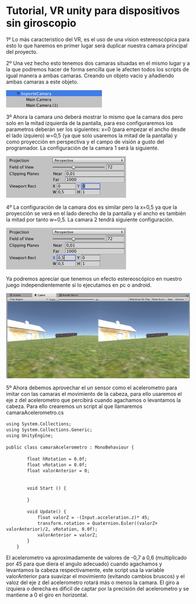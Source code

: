 
# Tutorial, VR unity para dispositivos sin giroscopio

[dosCamaras]:https://github.com/odrajaf/TutorialesPDM/blob/master/images/imagen1.png
[confCamara1]:https://github.com/odrajaf/TutorialesPDM/blob/master/images/imagen2.png
[confCamara2]:https://github.com/odrajaf/TutorialesPDM/blob/master/images/imagen3.png
[vista]:https://github.com/odrajaf/TutorialesPDM/blob/master/images/imagen4.png

1º Lo más caracteristico del VR, es el uso de una vision estereoscópica para esto lo que haremos en primer lugar será duplicar nuestra camara principal del proyecto.

2º Una vez hecho esto tenemos dos camaras situadas en el mismo lugar y a la que podremos hacer de forma sencilla que le afecten todos los scripts de igual manera a ambas camaras. Creando un objeto vacio y añadiendo ambas camaras a este objeto.

![alt text][dosCamaras]

3º Ahora la camara uno deberá mostrar lo mismo que la camara dos pero solo en la mitad izquierda de la pantalla, para eso configuraremos los parametros deberán ser los siguientes: x=0 (para empezar el ancho desde el lado izquiero) w=0,5 (ya que solo usaremos la mitad de la pantalla) y como proyección en perspectiva y el campo de visión a gusto del programador. La configuración de la camara 1 será la siguiente.

![alt text][confCamara1]

4º La configuración de la camara dos es similar pero la x=0,5 ya que la proyección se verá en el lado derecho de la pantalla y el ancho es también la mitad por tanto w=0,5. La camara 2 tendrá siguiente configuración.

![alt text][confCamara2]

Ya podremos apreciar que tenemos un efecto estereoscópico en nuestro juego independientemente si lo ejecutamos en pc o android.

![alt text][vista]


5º Ahora debemos aprovechar el un sensor como el acelerometro para imitar con las camaras el movimiento de la cabeza, para ello usaremos el eje z del acelerometro que percibirá cuando agachamos o levantamos la cabeza. Para ello crearemos un script al que llamaremos camaraAcelerometro.cs

	using System.Collections;
	using System.Collections.Generic;
	using UnityEngine;

	public class camaraAcelerometro : MonoBehaviour {

			float hRotation = 0.0f;   
			float vRotation = 0.0f;  
			float valorAnterior = 0;
	

			void Start () {

			}

			void Update() {
				float valorZ = -(Input.acceleration.z)* 45;			
				transform.rotation = Quaternion.Euler((valorZ+ valorAnterior)/2, vRotation, 0.0f);
				valorAnterior = valorZ;
			}
		}
El acelerometro va aproximadamente de valores de -0,7 a 0,6 (multiplicado por 45 para que diera el angulo adecuado) cuando agachamos y levantamos la cabeza respectivamente, este script usa la variable valorAnterior para suavizar el movimiento (evitando cambios bruscos) y el valoz del eje z del acelerometro rotará más o menos la camara. El giro a izquiera o derecha es dificil de captar por la precisión del acelerometro y se mantiene a 0 el giro en horizontal.
